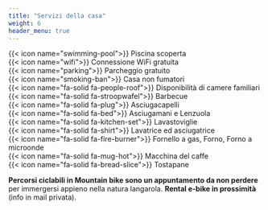 ```yaml
---
title: "Servizi della casa"
weight: 6
header_menu: true
--- 
```


{{< icon name="swimming-pool">}} Piscina scoperta \
{{< icon name="wifi">}} Connessione WiFi gratuita  \
{{< icon name="parking">}} Parcheggio gratuito  \
{{< icon name="smoking-ban">}} Casa non fumatori \
{{< icon name="fa-solid fa-people-roof">}} Disponibilità di camere familiari \
{{< icon name="fa-solid fa-stroopwafel">}} Barbecue \
{{< icon name="fa-solid fa-plug">}} Asciugacapelli \
{{< icon name="fa-solid fa-bed">}} Asciugamani e Lenzuola \
{{< icon name="fa-solid fa-kitchen-set">}} Lavastoviglie \
{{< icon name="fa-solid fa-shirt">}} Lavatrice ed asciugatrice \
{{< icon name="fa-solid fa-fire-burner">}} Fornello a gas, Forno, Forno a microonde \
{{< icon name="fa-solid fa-mug-hot">}} Macchina del caffe \
{{< icon name="fa-solid fa-bread-slice">}} Tostapane 

**Percorsi ciclabili in Mountain bike sono un appuntamento da non perdere** per immergersi appieno nella natura langarola. **Rental e-bike in prossimità** (info in mail privata).

